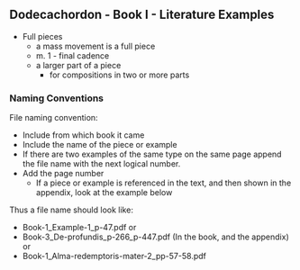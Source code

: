 ## Dodecachordon - Book I - Literature Examples
+ Full pieces
  - a mass movement is a full piece
  - m. 1 - final cadence
  - a larger part of a piece
    + for compositions in two or more parts

### Naming Conventions

File naming convention:
+ Include from which book it came
+ Include the name of the piece or example
+ If there are two examples of the same type on the same page append the file name with the next logical number.
+ Add the page number
  - If a piece or example is referenced in the text, and then shown in the appendix, look at the example below 

Thus a file name should look like:
- Book-1_Example-1_p-47.pdf
or
- Book-3_De-profundis_p-266_p-447.pdf (In the book, and the appendix)
or
- Book-1_Alma-redemptoris-mater-2_pp-57-58.pdf
